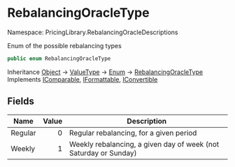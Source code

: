 # RebalancingOracleType

Namespace: PricingLibrary.RebalancingOracleDescriptions

Enum of the possible rebalancing types

```csharp
public enum RebalancingOracleType
```

Inheritance [Object](https://docs.microsoft.com/en-us/dotnet/api/system.object) → [ValueType](https://docs.microsoft.com/en-us/dotnet/api/system.valuetype) → [Enum](https://docs.microsoft.com/en-us/dotnet/api/system.enum) → [RebalancingOracleType](./pricinglibrary.rebalancingoracledescriptions.rebalancingoracletype.md)<br>
Implements [IComparable](https://docs.microsoft.com/en-us/dotnet/api/system.icomparable), [IFormattable](https://docs.microsoft.com/en-us/dotnet/api/system.iformattable), [IConvertible](https://docs.microsoft.com/en-us/dotnet/api/system.iconvertible)

## Fields

| Name | Value | Description |
| --- | --: | --- |
| Regular | 0 | Regular rebalancing, for a given period |
| Weekly | 1 | Weekly rebalancing, a given day of week (not Saturday or Sunday) |
